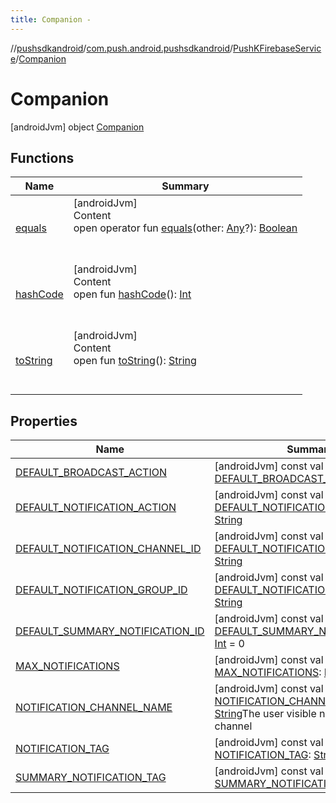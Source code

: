 ```yaml
---
title: Companion -
---
```

//[pushsdkandroid](../../../index.md)/[com.push.android.pushsdkandroid](../../index.md)/[PushKFirebaseService](../index.md)/[Companion](index.md)



# Companion  
 [androidJvm] object [Companion](index.md)   


## Functions  
  
|  Name|  Summary| 
|---|---|
| <a name="kotlin/Any/equals/#kotlin.Any?/PointingToDeclaration/"></a>[equals](../../../com.push.android.pushsdkandroid.core/-push-operative-data/index.md#%5Bkotlin%2FAny%2Fequals%2F%23kotlin.Any%3F%2FPointingToDeclaration%2F%5D%2FFunctions%2F-491063224)| <a name="kotlin/Any/equals/#kotlin.Any?/PointingToDeclaration/"></a>[androidJvm]  <br>Content  <br>open operator fun [equals](../../../com.push.android.pushsdkandroid.core/-push-operative-data/index.md#%5Bkotlin%2FAny%2Fequals%2F%23kotlin.Any%3F%2FPointingToDeclaration%2F%5D%2FFunctions%2F-491063224)(other: [Any](https://kotlinlang.org/api/latest/jvm/stdlib/kotlin/-any/index.html)?): [Boolean](https://kotlinlang.org/api/latest/jvm/stdlib/kotlin/-boolean/index.html)  <br><br><br>
| <a name="kotlin/Any/hashCode/#/PointingToDeclaration/"></a>[hashCode](../../../com.push.android.pushsdkandroid.core/-push-operative-data/index.md#%5Bkotlin%2FAny%2FhashCode%2F%23%2FPointingToDeclaration%2F%5D%2FFunctions%2F-491063224)| <a name="kotlin/Any/hashCode/#/PointingToDeclaration/"></a>[androidJvm]  <br>Content  <br>open fun [hashCode](../../../com.push.android.pushsdkandroid.core/-push-operative-data/index.md#%5Bkotlin%2FAny%2FhashCode%2F%23%2FPointingToDeclaration%2F%5D%2FFunctions%2F-491063224)(): [Int](https://kotlinlang.org/api/latest/jvm/stdlib/kotlin/-int/index.html)  <br><br><br>
| <a name="kotlin/Any/toString/#/PointingToDeclaration/"></a>[toString](../../../com.push.android.pushsdkandroid.core/-push-operative-data/index.md#%5Bkotlin%2FAny%2FtoString%2F%23%2FPointingToDeclaration%2F%5D%2FFunctions%2F-491063224)| <a name="kotlin/Any/toString/#/PointingToDeclaration/"></a>[androidJvm]  <br>Content  <br>open fun [toString](../../../com.push.android.pushsdkandroid.core/-push-operative-data/index.md#%5Bkotlin%2FAny%2FtoString%2F%23%2FPointingToDeclaration%2F%5D%2FFunctions%2F-491063224)(): [String](https://kotlinlang.org/api/latest/jvm/stdlib/kotlin/-string/index.html)  <br><br><br>


## Properties  
  
|  Name|  Summary| 
|---|---|
| <a name="com.push.android.pushsdkandroid/PushKFirebaseService.Companion/DEFAULT_BROADCAST_ACTION/#/PointingToDeclaration/"></a>[DEFAULT_BROADCAST_ACTION](-d-e-f-a-u-l-t_-b-r-o-a-d-c-a-s-t_-a-c-t-i-o-n.md)| <a name="com.push.android.pushsdkandroid/PushKFirebaseService.Companion/DEFAULT_BROADCAST_ACTION/#/PointingToDeclaration/"></a> [androidJvm] const val [DEFAULT_BROADCAST_ACTION](-d-e-f-a-u-l-t_-b-r-o-a-d-c-a-s-t_-a-c-t-i-o-n.md): [String](https://kotlinlang.org/api/latest/jvm/stdlib/kotlin/-string/index.html)   <br>
| <a name="com.push.android.pushsdkandroid/PushKFirebaseService.Companion/DEFAULT_NOTIFICATION_ACTION/#/PointingToDeclaration/"></a>[DEFAULT_NOTIFICATION_ACTION](-d-e-f-a-u-l-t_-n-o-t-i-f-i-c-a-t-i-o-n_-a-c-t-i-o-n.md)| <a name="com.push.android.pushsdkandroid/PushKFirebaseService.Companion/DEFAULT_NOTIFICATION_ACTION/#/PointingToDeclaration/"></a> [androidJvm] const val [DEFAULT_NOTIFICATION_ACTION](-d-e-f-a-u-l-t_-n-o-t-i-f-i-c-a-t-i-o-n_-a-c-t-i-o-n.md): [String](https://kotlinlang.org/api/latest/jvm/stdlib/kotlin/-string/index.html)   <br>
| <a name="com.push.android.pushsdkandroid/PushKFirebaseService.Companion/DEFAULT_NOTIFICATION_CHANNEL_ID/#/PointingToDeclaration/"></a>[DEFAULT_NOTIFICATION_CHANNEL_ID](-d-e-f-a-u-l-t_-n-o-t-i-f-i-c-a-t-i-o-n_-c-h-a-n-n-e-l_-i-d.md)| <a name="com.push.android.pushsdkandroid/PushKFirebaseService.Companion/DEFAULT_NOTIFICATION_CHANNEL_ID/#/PointingToDeclaration/"></a> [androidJvm] const val [DEFAULT_NOTIFICATION_CHANNEL_ID](-d-e-f-a-u-l-t_-n-o-t-i-f-i-c-a-t-i-o-n_-c-h-a-n-n-e-l_-i-d.md): [String](https://kotlinlang.org/api/latest/jvm/stdlib/kotlin/-string/index.html)   <br>
| <a name="com.push.android.pushsdkandroid/PushKFirebaseService.Companion/DEFAULT_NOTIFICATION_GROUP_ID/#/PointingToDeclaration/"></a>[DEFAULT_NOTIFICATION_GROUP_ID](-d-e-f-a-u-l-t_-n-o-t-i-f-i-c-a-t-i-o-n_-g-r-o-u-p_-i-d.md)| <a name="com.push.android.pushsdkandroid/PushKFirebaseService.Companion/DEFAULT_NOTIFICATION_GROUP_ID/#/PointingToDeclaration/"></a> [androidJvm] const val [DEFAULT_NOTIFICATION_GROUP_ID](-d-e-f-a-u-l-t_-n-o-t-i-f-i-c-a-t-i-o-n_-g-r-o-u-p_-i-d.md): [String](https://kotlinlang.org/api/latest/jvm/stdlib/kotlin/-string/index.html)   <br>
| <a name="com.push.android.pushsdkandroid/PushKFirebaseService.Companion/DEFAULT_SUMMARY_NOTIFICATION_ID/#/PointingToDeclaration/"></a>[DEFAULT_SUMMARY_NOTIFICATION_ID](-d-e-f-a-u-l-t_-s-u-m-m-a-r-y_-n-o-t-i-f-i-c-a-t-i-o-n_-i-d.md)| <a name="com.push.android.pushsdkandroid/PushKFirebaseService.Companion/DEFAULT_SUMMARY_NOTIFICATION_ID/#/PointingToDeclaration/"></a> [androidJvm] const val [DEFAULT_SUMMARY_NOTIFICATION_ID](-d-e-f-a-u-l-t_-s-u-m-m-a-r-y_-n-o-t-i-f-i-c-a-t-i-o-n_-i-d.md): [Int](https://kotlinlang.org/api/latest/jvm/stdlib/kotlin/-int/index.html) = 0   <br>
| <a name="com.push.android.pushsdkandroid/PushKFirebaseService.Companion/MAX_NOTIFICATIONS/#/PointingToDeclaration/"></a>[MAX_NOTIFICATIONS](-m-a-x_-n-o-t-i-f-i-c-a-t-i-o-n-s.md)| <a name="com.push.android.pushsdkandroid/PushKFirebaseService.Companion/MAX_NOTIFICATIONS/#/PointingToDeclaration/"></a> [androidJvm] const val [MAX_NOTIFICATIONS](-m-a-x_-n-o-t-i-f-i-c-a-t-i-o-n-s.md): [Int](https://kotlinlang.org/api/latest/jvm/stdlib/kotlin/-int/index.html) = 25   <br>
| <a name="com.push.android.pushsdkandroid/PushKFirebaseService.Companion/NOTIFICATION_CHANNEL_NAME/#/PointingToDeclaration/"></a>[NOTIFICATION_CHANNEL_NAME](-n-o-t-i-f-i-c-a-t-i-o-n_-c-h-a-n-n-e-l_-n-a-m-e.md)| <a name="com.push.android.pushsdkandroid/PushKFirebaseService.Companion/NOTIFICATION_CHANNEL_NAME/#/PointingToDeclaration/"></a> [androidJvm] const val [NOTIFICATION_CHANNEL_NAME](-n-o-t-i-f-i-c-a-t-i-o-n_-c-h-a-n-n-e-l_-n-a-m-e.md): [String](https://kotlinlang.org/api/latest/jvm/stdlib/kotlin/-string/index.html)The user visible name of the channel   <br>
| <a name="com.push.android.pushsdkandroid/PushKFirebaseService.Companion/NOTIFICATION_TAG/#/PointingToDeclaration/"></a>[NOTIFICATION_TAG](-n-o-t-i-f-i-c-a-t-i-o-n_-t-a-g.md)| <a name="com.push.android.pushsdkandroid/PushKFirebaseService.Companion/NOTIFICATION_TAG/#/PointingToDeclaration/"></a> [androidJvm] const val [NOTIFICATION_TAG](-n-o-t-i-f-i-c-a-t-i-o-n_-t-a-g.md): [String](https://kotlinlang.org/api/latest/jvm/stdlib/kotlin/-string/index.html)   <br>
| <a name="com.push.android.pushsdkandroid/PushKFirebaseService.Companion/SUMMARY_NOTIFICATION_TAG/#/PointingToDeclaration/"></a>[SUMMARY_NOTIFICATION_TAG](-s-u-m-m-a-r-y_-n-o-t-i-f-i-c-a-t-i-o-n_-t-a-g.md)| <a name="com.push.android.pushsdkandroid/PushKFirebaseService.Companion/SUMMARY_NOTIFICATION_TAG/#/PointingToDeclaration/"></a> [androidJvm] const val [SUMMARY_NOTIFICATION_TAG](-s-u-m-m-a-r-y_-n-o-t-i-f-i-c-a-t-i-o-n_-t-a-g.md): [String](https://kotlinlang.org/api/latest/jvm/stdlib/kotlin/-string/index.html)   <br>

